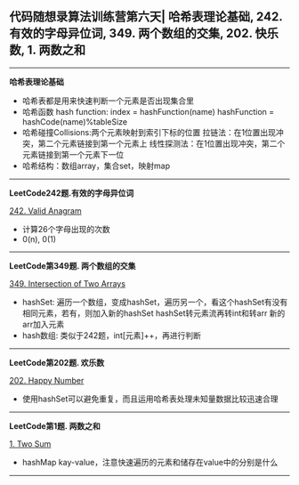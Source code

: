 ## **代码随想录算法训练营第六天| 哈希表理论基础, 242.有效的字母异位词, 349. 两个数组的交集, 202. 快乐数, 1. 两数之和**
<hr/>

**哈希表理论基础**

- 哈希表都是用来快速判断一个元素是否出现集合里
- 哈希函数 hash function: 
    index = hashFunction(name)
    hashFunction  = hashCode(name)%tableSize
- 哈希碰撞Collisions:两个元素映射到索引下标的位置
    拉链法：在1位置出现冲突，第二个元素链接到第一个元素上
    线性探测法：在1位置出现冲突，第二个元素链接到第一个元素下一位
- 哈希结构：数组array，集合set，映射map

<hr/>

**LeetCode242题.有效的字母异位词**

[242. Valid Anagram](https://leetcode.cn/problems/valid-anagram/)

- 计算26个字母出现的次数
- 0(n), 0(1)

<hr/>

**LeetCode第349题. 两个数组的交集**

[349. Intersection of Two Arrays](https://leetcode.cn/problems/intersection-of-two-arrays/description/)

- hashSet: 遍历一个数组，变成hashSet，遍历另一个，看这个hashSet有没有相同元素，若有，则加入新的hashSet
    hashSet转元素流再转int和转arr
    新的arr加入元素
- hash数组: 类似于242题，int[元素]++，再进行判断

<hr/>

**LeetCode第202题. 欢乐数**

[202. Happy Number](https://leetcode.cn/problems/happy-number/description/)

- 使用hashSet可以避免重复，而且运用哈希表处理未知量数据比较迅速合理

<hr/>

**LeetCode第1题. 两数之和**

[1. Two Sum](https://leetcode.cn/problems/two-sum/description/)

- hashMap kay-value，注意快速遍历的元素和储存在value中的分别是什么

<hr/>

